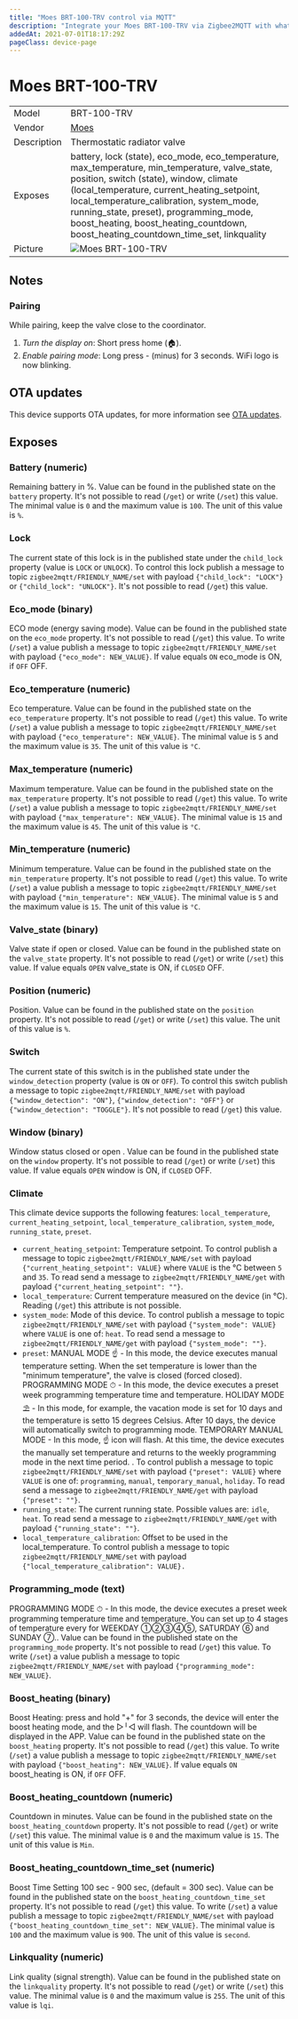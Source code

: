 ```yaml
---
title: "Moes BRT-100-TRV control via MQTT"
description: "Integrate your Moes BRT-100-TRV via Zigbee2MQTT with whatever smart home infrastructure you are using without the vendor's bridge or gateway."
addedAt: 2021-07-01T18:17:29Z
pageClass: device-page
---
```


<!-- !!!! -->
<!-- ATTENTION: This file is auto-generated through docgen! -->
<!-- You can only edit the "Notes"-Section between the two comment lines "Notes BEGIN" and "Notes END". -->
<!-- Do not use h1 or h2 heading within "## Notes"-Section. -->
<!-- !!!! -->

# Moes BRT-100-TRV

|     |     |
|-----|-----|
| Model | BRT-100-TRV  |
| Vendor  | [Moes](/supported-devices/#v=Moes)  |
| Description | Thermostatic radiator valve |
| Exposes | battery, lock (state), eco_mode, eco_temperature, max_temperature, min_temperature, valve_state, position, switch (state), window, climate (local_temperature, current_heating_setpoint, local_temperature_calibration, system_mode, running_state, preset), programming_mode, boost_heating, boost_heating_countdown, boost_heating_countdown_time_set, linkquality |
| Picture | ![Moes BRT-100-TRV](https://www.zigbee2mqtt.io/images/devices/BRT-100-TRV.jpg) |


<!-- Notes BEGIN: You can edit here. Add "## Notes" headline if not already present. -->
## Notes

### Pairing

While pairing, keep the valve close to the coordinator.

1. *Turn the display on*: Short press home (🏠).
2. *Enable pairing mode*: Long press - (minus) for 3 seconds. WiFi logo is now blinking.
<!-- Notes END: Do not edit below this line -->

## OTA updates
This device supports OTA updates, for more information see [OTA updates](../guide/usage/ota_updates.md).



## Exposes

### Battery (numeric)
Remaining battery in %.
Value can be found in the published state on the `battery` property.
It's not possible to read (`/get`) or write (`/set`) this value.
The minimal value is `0` and the maximum value is `100`.
The unit of this value is `%`.

### Lock 
The current state of this lock is in the published state under the `child_lock` property (value is `LOCK` or `UNLOCK`).
To control this lock publish a message to topic `zigbee2mqtt/FRIENDLY_NAME/set` with payload `{"child_lock": "LOCK"}` or `{"child_lock": "UNLOCK"}`.
It's not possible to read (`/get`) this value.

### Eco_mode (binary)
ECO mode (energy saving mode).
Value can be found in the published state on the `eco_mode` property.
It's not possible to read (`/get`) this value.
To write (`/set`) a value publish a message to topic `zigbee2mqtt/FRIENDLY_NAME/set` with payload `{"eco_mode": NEW_VALUE}`.
If value equals `ON` eco_mode is ON, if `OFF` OFF.

### Eco_temperature (numeric)
Eco temperature.
Value can be found in the published state on the `eco_temperature` property.
It's not possible to read (`/get`) this value.
To write (`/set`) a value publish a message to topic `zigbee2mqtt/FRIENDLY_NAME/set` with payload `{"eco_temperature": NEW_VALUE}`.
The minimal value is `5` and the maximum value is `35`.
The unit of this value is `°C`.

### Max_temperature (numeric)
Maximum temperature.
Value can be found in the published state on the `max_temperature` property.
It's not possible to read (`/get`) this value.
To write (`/set`) a value publish a message to topic `zigbee2mqtt/FRIENDLY_NAME/set` with payload `{"max_temperature": NEW_VALUE}`.
The minimal value is `15` and the maximum value is `45`.
The unit of this value is `°C`.

### Min_temperature (numeric)
Minimum temperature.
Value can be found in the published state on the `min_temperature` property.
It's not possible to read (`/get`) this value.
To write (`/set`) a value publish a message to topic `zigbee2mqtt/FRIENDLY_NAME/set` with payload `{"min_temperature": NEW_VALUE}`.
The minimal value is `5` and the maximum value is `15`.
The unit of this value is `°C`.

### Valve_state (binary)
Valve state if open or closed.
Value can be found in the published state on the `valve_state` property.
It's not possible to read (`/get`) or write (`/set`) this value.
If value equals `OPEN` valve_state is ON, if `CLOSED` OFF.

### Position (numeric)
Position.
Value can be found in the published state on the `position` property.
It's not possible to read (`/get`) or write (`/set`) this value.
The unit of this value is `%`.

### Switch 
The current state of this switch is in the published state under the `window_detection` property (value is `ON` or `OFF`).
To control this switch publish a message to topic `zigbee2mqtt/FRIENDLY_NAME/set` with payload `{"window_detection": "ON"}`, `{"window_detection": "OFF"}` or `{"window_detection": "TOGGLE"}`.
It's not possible to read (`/get`) this value.

### Window (binary)
Window status closed or open .
Value can be found in the published state on the `window` property.
It's not possible to read (`/get`) or write (`/set`) this value.
If value equals `OPEN` window is ON, if `CLOSED` OFF.

### Climate 
This climate device supports the following features: `local_temperature`, `current_heating_setpoint`, `local_temperature_calibration`, `system_mode`, `running_state`, `preset`.
- `current_heating_setpoint`: Temperature setpoint. To control publish a message to topic `zigbee2mqtt/FRIENDLY_NAME/set` with payload `{"current_heating_setpoint": VALUE}` where `VALUE` is the °C between `5` and `35`. To read send a message to `zigbee2mqtt/FRIENDLY_NAME/get` with payload `{"current_heating_setpoint": ""}`.
- `local_temperature`: Current temperature measured on the device (in °C). Reading (`/get`) this attribute is not possible.
- `system_mode`: Mode of this device. To control publish a message to topic `zigbee2mqtt/FRIENDLY_NAME/set` with payload `{"system_mode": VALUE}` where `VALUE` is one of: `heat`. To read send a message to `zigbee2mqtt/FRIENDLY_NAME/get` with payload `{"system_mode": ""}`.
- `preset`: MANUAL MODE ☝ - In this mode, the device executes manual temperature setting. When the set temperature is lower than the "minimum temperature", the valve is closed (forced closed). PROGRAMMING MODE ⏱ - In this mode, the device executes a preset week programming temperature time and temperature. HOLIDAY MODE ⛱ - In this mode, for example, the vacation mode is set for 10 days and the temperature is setto 15 degrees Celsius. After 10 days, the device will automatically switch to programming mode. TEMPORARY MANUAL MODE - In this mode, ☝ icon will flash. At this time, the device executes the manually set temperature and returns to the weekly programming mode in the next time period. . To control publish a message to topic `zigbee2mqtt/FRIENDLY_NAME/set` with payload `{"preset": VALUE}` where `VALUE` is one of: `programming`, `manual`, `temporary_manual`, `holiday`. To read send a message to `zigbee2mqtt/FRIENDLY_NAME/get` with payload `{"preset": ""}`.
- `running_state`: The current running state. Possible values are: `idle`, `heat`. To read send a message to `zigbee2mqtt/FRIENDLY_NAME/get` with payload `{"running_state": ""}`.
- `local_temperature_calibration`: Offset to be used in the local_temperature. To control publish a message to topic `zigbee2mqtt/FRIENDLY_NAME/set` with payload `{"local_temperature_calibration": VALUE}.`

### Programming_mode (text)
PROGRAMMING MODE ⏱ - In this mode, the device executes a preset week programming temperature time and temperature. You can set up to 4 stages of temperature every for WEEKDAY ➀➁➂➃➄,  SATURDAY ➅ and SUNDAY ➆..
Value can be found in the published state on the `programming_mode` property.
It's not possible to read (`/get`) this value.
To write (`/set`) a value publish a message to topic `zigbee2mqtt/FRIENDLY_NAME/set` with payload `{"programming_mode": NEW_VALUE}`.

### Boost_heating (binary)
Boost Heating: press and hold "+" for 3 seconds, the device will enter the boost heating mode, and the ▷╵◁ will flash. The countdown will be displayed in the APP.
Value can be found in the published state on the `boost_heating` property.
It's not possible to read (`/get`) this value.
To write (`/set`) a value publish a message to topic `zigbee2mqtt/FRIENDLY_NAME/set` with payload `{"boost_heating": NEW_VALUE}`.
If value equals `ON` boost_heating is ON, if `OFF` OFF.

### Boost_heating_countdown (numeric)
Countdown in minutes.
Value can be found in the published state on the `boost_heating_countdown` property.
It's not possible to read (`/get`) or write (`/set`) this value.
The minimal value is `0` and the maximum value is `15`.
The unit of this value is `Min`.

### Boost_heating_countdown_time_set (numeric)
Boost Time Setting 100 sec - 900 sec, (default = 300 sec).
Value can be found in the published state on the `boost_heating_countdown_time_set` property.
It's not possible to read (`/get`) this value.
To write (`/set`) a value publish a message to topic `zigbee2mqtt/FRIENDLY_NAME/set` with payload `{"boost_heating_countdown_time_set": NEW_VALUE}`.
The minimal value is `100` and the maximum value is `900`.
The unit of this value is `second`.

### Linkquality (numeric)
Link quality (signal strength).
Value can be found in the published state on the `linkquality` property.
It's not possible to read (`/get`) or write (`/set`) this value.
The minimal value is `0` and the maximum value is `255`.
The unit of this value is `lqi`.


